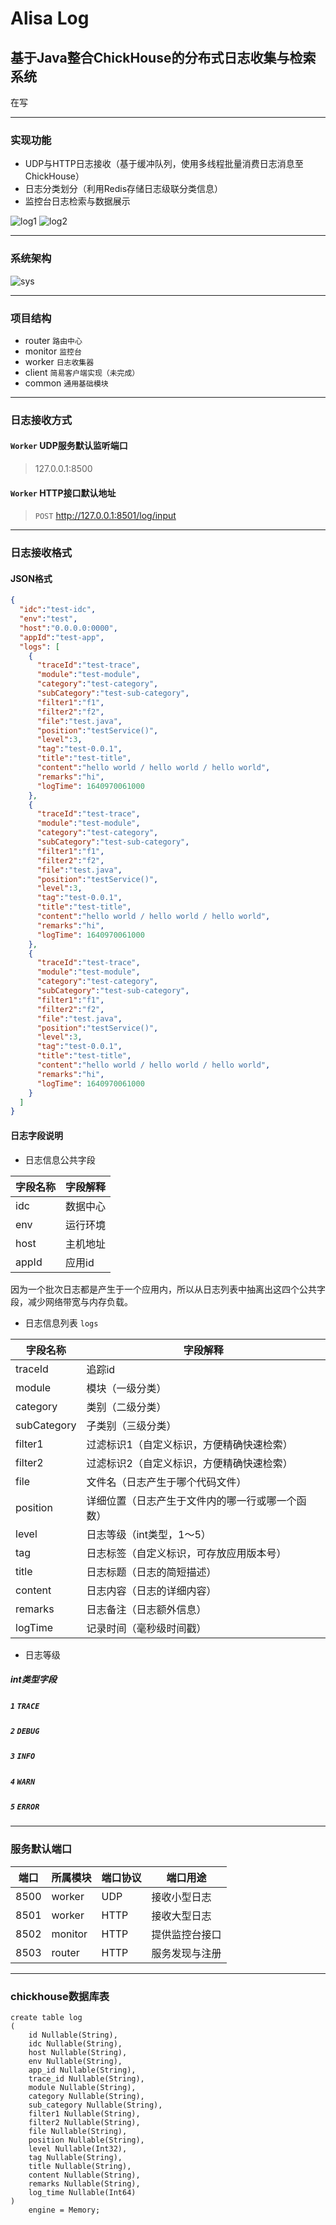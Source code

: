 # Alisa Log
## 基于Java整合ChickHouse的分布式日志收集与检索系统
在写
***

### 实现功能
* UDP与HTTP日志接收（基于缓冲队列，使用多线程批量消费日志消息至ChickHouse）
* 日志分类划分（利用Redis存储日志级联分类信息）
* 监控台日志检索与数据展示

![log1](/img/log1.png)
![log2](/img/log2.png)

***

### 系统架构

![sys](/img/sys.png)

***

### 项目结构
* router `路由中心`
* monitor `监控台`
* worker `日志收集器`
* client `简易客户端实现（未完成）`
* common `通用基础模块`

***

### 日志接收方式

#### `Worker` UDP服务默认监听端口
> 127.0.0.1:8500

#### `Worker` HTTP接口默认地址
> `POST` http://127.0.0.1:8501/log/input

***

### 日志接收格式
#### JSON格式
```json
{
  "idc":"test-idc",
  "env":"test",
  "host":"0.0.0.0:0000",
  "appId":"test-app",
  "logs": [
    {
      "traceId":"test-trace",
      "module":"test-module",
      "category":"test-category",
      "subCategory":"test-sub-category",
      "filter1":"f1",
      "filter2":"f2",
      "file":"test.java",
      "position":"testService()",
      "level":3,
      "tag":"test-0.0.1",
      "title":"test-title",
      "content":"hello world / hello world / hello world",
      "remarks":"hi",
      "logTime": 1640970061000
    },
    {
      "traceId":"test-trace",
      "module":"test-module",
      "category":"test-category",
      "subCategory":"test-sub-category",
      "filter1":"f1",
      "filter2":"f2",
      "file":"test.java",
      "position":"testService()",
      "level":3,
      "tag":"test-0.0.1",
      "title":"test-title",
      "content":"hello world / hello world / hello world",
      "remarks":"hi",
      "logTime": 1640970061000
    },
    {
      "traceId":"test-trace",
      "module":"test-module",
      "category":"test-category",
      "subCategory":"test-sub-category",
      "filter1":"f1",
      "filter2":"f2",
      "file":"test.java",
      "position":"testService()",
      "level":3,
      "tag":"test-0.0.1",
      "title":"test-title",
      "content":"hello world / hello world / hello world",
      "remarks":"hi",
      "logTime": 1640970061000
    }
  ]
}
```
#### 日志字段说明
* 日志信息公共字段

| 字段名称  | 字段解释 |
|-------|------|
| idc   | 数据中心 |
| env   | 运行环境 |
| host  | 主机地址 |
| appId | 应用id |

因为一个批次日志都是产生于一个应用内，所以从日志列表中抽离出这四个公共字段，减少网络带宽与内存负载。

* 日志信息列表 `logs`

| 字段名称        | 字段解释                     |
|-------------|--------------------------|
| traceId     | 追踪id                     |
| module      | 模块（一级分类）                 |
| category    | 类别（二级分类）                 |
| subCategory | 子类别（三级分类）                |
| filter1     | 过滤标识1（自定义标识，方便精确快速检索）    |
| filter2     | 过滤标识2（自定义标识，方便精确快速检索）    |
| file        | 文件名（日志产生于哪个代码文件）         |
| position    | 详细位置（日志产生于文件内的哪一行或哪一个函数） |
| level       | 日志等级（int类型，1～5）          |
| tag         | 日志标签（自定义标识，可存放应用版本号）     |
| title       | 日志标题（日志的简短描述）            |
| content     | 日志内容（日志的详细内容）            |
| remarks     | 日志备注（日志额外信息）             |
| logTime     | 记录时间（毫秒级时间戳）             |

* 日志等级
##### int类型字段
##### `1` `TRACE`
##### `2` `DEBUG`
##### `3` `INFO`
##### `4` `WARN`
##### `5` `ERROR`
***

### 服务默认端口
| 端口   | 所属模块    | 端口协议 | 端口用途    | 
|------|---------|------|---------|
| 8500 | worker  | UDP  | 接收小型日志  |
| 8501 | worker  | HTTP | 接收大型日志  |
| 8502 | monitor | HTTP | 提供监控台接口 |
| 8503 | router  | HTTP | 服务发现与注册 |
***

### chickhouse数据库表

```clickhouse
create table log
(
    id Nullable(String),
    idc Nullable(String),
    host Nullable(String),
    env Nullable(String),
    app_id Nullable(String),
    trace_id Nullable(String),
    module Nullable(String),
    category Nullable(String),
    sub_category Nullable(String),
    filter1 Nullable(String),
    filter2 Nullable(String),
    file Nullable(String),
    position Nullable(String),
    level Nullable(Int32),
    tag Nullable(String),
    title Nullable(String),
    content Nullable(String),
    remarks Nullable(String),
    log_time Nullable(Int64)
)
    engine = Memory;
```
